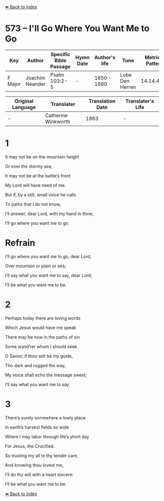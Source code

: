 [⬅️ Back to index](../README.md)

# 573 – I'll Go Where You Want Me to Go

Key | Author   | Specific Bible Passage     |Hymn Date |Author's life |Tune |Metrical Pattern   |Composer/Source                                                                                        
-- | --------- | ---------------------------|----------|--------------|-----|-------------------|-------------   
F Major  | Joachim Neander      | Psalm 103:2-5 | -  | 1650 - 1680 | Lobe Den Herren | 14.14.4.7.8 | Chorale Book for England, 1863 

Original Language | Translater | Translation Date   | Translater's Life     
----------------- | --------- | --------------------|-------------   
\-  | Catherine Winkworth      | 1863 | -  | 1827 - 1878 



# 1

It may not be on the mountain height

Or over the stormy sea,

It may not be at the battle’s front

My Lord will have need of me.

But if, by a still, small voice he calls

To paths that I do not know,

I’ll answer, dear Lord, with my hand in thine;

I’ll go where you want me to go.



# Refrain

I’ll go where you want me to go, dear Lord,

Over mountain or plain or sea;

I’ll say what you want me to say, dear Lord;

I’ll be what you want me to be.



# 2

Perhaps today there are loving words

Which Jesus would have me speak

There may be now in the paths of sin

Some wand’rer whom I should seek.

O Savior, if thou wilt be my guide,

Tho dark and rugged the way,

My voice shall echo the message sweet;

I’ll say what you want me to say.



# 3

There’s surely somewhere a lowly place

In earth’s harvest fields so wide

Where I may labor through life’s short day

For Jesus, the Crucified.

So trusting my all to thy tender care,

And knowing thou lovest me,

I’ll do thy will with a heart sincere:

I’ll be what you want me to be.

[⬅️ Back to index](../README.md)

